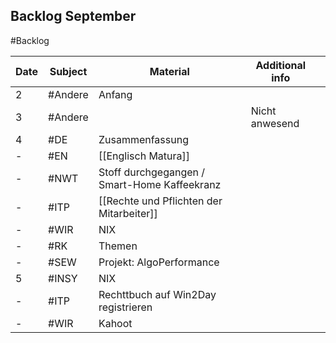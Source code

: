 ## Backlog September
#Backlog

| Date | Subject | Material                                     | Additional info |     |
| ---- | ------- | -------------------------------------------- | --------------- | --- |
| 2    | #Andere | Anfang                                       |                 |     |
| 3    | #Andere |                                              | Nicht anwesend  |     |
| 4    | #DE     | Zusammenfassung                              |                 |     |
| -    | #EN     | [[Englisch Matura]]                          |                 |     |
| -    | #NWT    | Stoff durchgegangen / Smart-Home Kaffeekranz |                 |     |
| -    | #ITP    | [[Rechte und Pflichten der Mitarbeiter]]     |                 |     |
| -    | #WIR    | NIX                                          |                 |     |
| -    | #RK     | Themen                                       |                 |     |
| -    | #SEW    | Projekt: AlgoPerformance                     |                 |     |
| 5    | #INSY   | NIX                                          |                 |     |
| -    | #ITP    | Rechttbuch auf Win2Day registrieren          |                 |     |
| -    | #WIR    | Kahoot                                       |                 |     |
